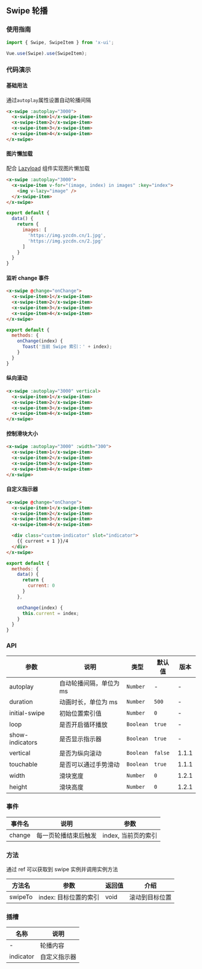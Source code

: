 ## Swipe 轮播

### 使用指南
``` javascript
import { Swipe, SwipeItem } from 'x-ui';

Vue.use(Swipe).use(SwipeItem);
```

### 代码演示

#### 基础用法
通过`autoplay`属性设置自动轮播间隔

```html
<x-swipe :autoplay="3000">
  <x-swipe-item>1</x-swipe-item>
  <x-swipe-item>2</x-swipe-item>
  <x-swipe-item>3</x-swipe-item>
  <x-swipe-item>4</x-swipe-item>
</x-swipe>
```

#### 图片懒加载
配合 [Lazyload](#/zh-CN/lazyload) 组件实现图片懒加载

```html
<x-swipe :autoplay="3000">
  <x-swipe-item v-for="(image, index) in images" :key="index">
    <img v-lazy="image" />
  </x-swipe-item>
</x-swipe>
```

```javascript
export default {
  data() {
    return {
      images: [
        'https://img.yzcdn.cn/1.jpg',
        'https://img.yzcdn.cn/2.jpg'
      ]
    }
  }
}
```

#### 监听 change 事件

```html
<x-swipe @change="onChange">
  <x-swipe-item>1</x-swipe-item>
  <x-swipe-item>2</x-swipe-item>
  <x-swipe-item>3</x-swipe-item>
  <x-swipe-item>4</x-swipe-item>
</x-swipe>
```

```js
export default {
  methods: {
    onChange(index) {
      Toast('当前 Swipe 索引：' + index);
    }
  }
}
```

#### 纵向滚动

```html
<x-swipe :autoplay="3000" vertical>
  <x-swipe-item>1</x-swipe-item>
  <x-swipe-item>2</x-swipe-item>
  <x-swipe-item>3</x-swipe-item>
  <x-swipe-item>4</x-swipe-item>
</x-swipe>
```

#### 控制滑块大小

```html
<x-swipe :autoplay="3000" :width="300">
  <x-swipe-item>1</x-swipe-item>
  <x-swipe-item>2</x-swipe-item>
  <x-swipe-item>3</x-swipe-item>
  <x-swipe-item>4</x-swipe-item>
</x-swipe>
```

#### 自定义指示器

```html
<x-swipe @change="onChange">
  <x-swipe-item>1</x-swipe-item>
  <x-swipe-item>2</x-swipe-item>
  <x-swipe-item>3</x-swipe-item>
  <x-swipe-item>4</x-swipe-item>

  <div class="custom-indicator" slot="indicator">
    {{ current + 1 }}/4
  </div>
</x-swipe>
```

```js
export default {
  methods: {
    data() {
      return {
        current: 0
      }
    },

    onChange(index) {
      this.current = index;
    }
  }
}
```

### API

| 参数 | 说明 | 类型 | 默认值 | 版本 |
|------|------|------|------|------|
| autoplay | 自动轮播间隔，单位为 ms | `Number` | - | - |
| duration | 动画时长，单位为 ms | `Number` | `500` | - |
| initial-swipe | 初始位置索引值 | `Number` | `0` | - |
| loop | 是否开启循环播放 | `Boolean` | `true` | - |
| show-indicators | 是否显示指示器 | `Boolean` | `true` | - |
| vertical | 是否为纵向滚动 | `Boolean` | `false` | 1.1.1 |
| touchable | 是否可以通过手势滑动 | `Boolean` | `true` | 1.1.1 |
| width | 滑块宽度 | `Number` | `0` | 1.2.1 |
| height | 滑块高度 | `Number` | `0` | 1.2.1 |

### 事件

| 事件名 | 说明 | 参数 |
|------|------|------|
| change | 每一页轮播结束后触发 | index, 当前页的索引 |

### 方法

通过 ref 可以获取到 swipe 实例并调用实例方法

| 方法名 | 参数 | 返回值 | 介绍 |
|------|------|------|------|
| swipeTo | index: 目标位置的索引 | void | 滚动到目标位置 |

### 插槽

| 名称 | 说明 |
|------|------|
| - | 轮播内容 |
| indicator | 自定义指示器 |
